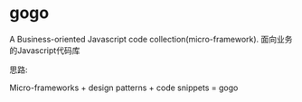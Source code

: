 gogo
====

A Business-oriented Javascript code collection(micro-framework).
面向业务的Javascript代码库

思路:

Micro-frameworks + design patterns + code snippets = gogo 

